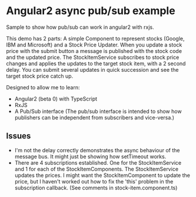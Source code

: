 # Angular2 async pub/sub example
Sample to show how pub/sub can work in angular2 with rxjs.

This demo has 2 parts: A simple Component to represent stocks (Google, IBM and Microsoft) and a Stock Price Updater. When you update a stock price with the submit button a message is published with the stock code and the updated price. The StockItemService subscribes to stock price changes and applies the updates to the target stock item, with a 2 second delay. You can submit several updates in quick succession and see the target stock price catch up.

Designed to allow me to learn:
 * Angular2 (beta 0) with TypeScript
 * RxJS
 * A Pub/Sub interface (The pub/sub interface is intended to show how publishers can be independent from subscribers and vice-versa.)

Issues
------
 - I'm not the delay correctly demonstrates the async behaviour of the message bus. It might just be showing how setTimeout works.
 - There are 4 subscriptions established. One for the StockItemService and 1 for each of the StockItemComponents. The StockItemService updates the prices. I might want the StockItemComponent to update the price, but I haven't worked out how to fix the 'this' problem in the subscription callback. (See comments in stock-item.component.ts)
 
